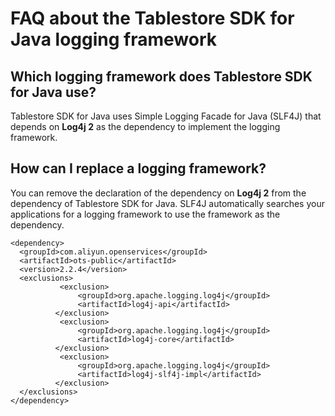# FAQ about the Tablestore SDK for Java logging framework

## Which logging framework does Tablestore SDK for Java use?

Tablestore SDK for Java uses Simple Logging Facade for Java \(SLF4J\) that depends on **Log4j 2** as the dependency to implement the logging framework.

## How can I replace a logging framework?

You can remove the declaration of the dependency on **Log4j 2** from the dependency of Tablestore SDK for Java. SLF4J automatically searches your applications for a logging framework to use the framework as the dependency.

```
<dependency>
  <groupId>com.aliyun.openservices</groupId>
  <artifactId>ots-public</artifactId>
  <version>2.2.4</version>
  <exclusions>
           <exclusion>
               <groupId>org.apache.logging.log4j</groupId>
               <artifactId>log4j-api</artifactId>
          </exclusion>
           <exclusion>
               <groupId>org.apache.logging.log4j</groupId>
               <artifactId>log4j-core</artifactId>
          </exclusion>
           <exclusion>
               <groupId>org.apache.logging.log4j</groupId>
               <artifactId>log4j-slf4j-impl</artifactId>
          </exclusion>
  </exclusions>
</dependency>
			
```

